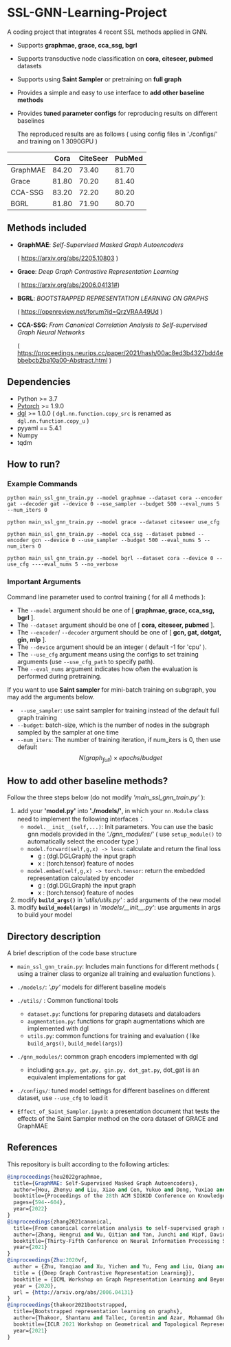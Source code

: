 # SSL-GNN-Learning-Project
A coding project that integrates 4 recent SSL methods applied in GNN. 

- Supports **graphmae, grace, cca_ssg, bgrl** 

- Supports transductive node classification on  **cora, citeseer, pubmed** datasets

- Supports using **Saint Sampler** or pretraining on **full graph**

- Provides a simple and easy to use interface to **add other baseline methods**

- Provides **tuned parameter configs** for reproducing results on different baselines

  The reproduced results are as follows ( using config files in './configs/' and training on 1 3090GPU )

|          | Cora  | CiteSeer | PubMed |
| -------- | ----- | -------- | ------ |
| GraphMAE | 84.20 | 73.40    | 81.70  |
| Grace    | 81.80 | 70.20    | 81.40  |
| CCA-SSG  | 83.20 | 72.20    | 80.20  |
| BGRL     | 81.80 | 71.90    | 80.70  |

## Methods included

- **GraphMAE**: *Self-Supervised Masked Graph Autoencoders*

  ( https://arxiv.org/abs/2205.10803 )

- **Grace**: *Deep Graph Contrastive Representation Learning*

  ( https://arxiv.org/abs/2006.04131#)

- **BGRL**: *BOOTSTRAPPED REPRESENTATION LEARNING ON GRAPHS*

  ( https://openreview.net/forum?id=QrzVRAA49Ud )

- **CCA-SSG**: *From Canonical Correlation Analysis to Self-supervised Graph Neural Networks*

  ( https://proceedings.neurips.cc/paper/2021/hash/00ac8ed3b4327bdd4ebbebcb2ba10a00-Abstract.html )


## Dependencies

- Python >= 3.7
- [Pytorch](https://pytorch.org/) >= 1.9.0
- [dgl](https://www.dgl.ai/) >= 1.0.0 ( `dgl.nn.function.copy_src` is renamed as `dgl.nn.function.copy_u` )
- pyyaml == 5.4.1
- Numpy
- tqdm

## How to run?

### Example Commands

```shell
python main_ssl_gnn_train.py --model graphmae --dataset cora --encoder gat --decoder gat --device 0 --use_sampler --budget 500 --eval_nums 5 --num_iters 0

python main_ssl_gnn_train.py --model grace --dataset citeseer use_cfg

python main_ssl_gnn_train.py --model cca_ssg --dataset pubmed --encoder gcn --device 0 --use_sampler --budget 500 --eval_nums 5 --num_iters 0

python main_ssl_gnn_train.py --model bgrl --dataset cora --device 0 --use_cfg ----eval_nums 5 --no_verbose
```

### Important Arguments

Command line parameter used to control training ( for all 4 methods ):

- The `--model` argument should be one of [ **graphmae, grace, cca_ssg, bgrl** ].
- The `--dataset` argument should be one of [ **cora, citeseer, pubmed** ].
- The `--encoder`/ `--decoder` argument should be one of [ **gcn, gat, dotgat, gin, mlp** ].
- The `--device` argument should be an integer ( default -1 for 'cpu' ).
- The `--use_cfg` argument means using the configs to set training arguments (use `--use_cfg_path` to specify path).
- The `--eval_nums` argument indicates how often the evaluation is performed during pretraining.

If you want to use **Saint sampler** for mini-batch training on subgraph, you may add the arguments below. 

- ` --use_sampler`: use saint sampler for training instead of the default full graph training
- `--budget`: batch-size, which is the number of nodes in the subgraph sampled by the sampler at one time
- `--num_iters`:  The number of training iteration, if num_iters is 0, then use default $$ N(graph_{full})\times epochs/ budget$$



## How to add other baseline methods?

Follow the three steps below (do not modify *'main_ssl_gnn_train.py'* ):

1. add your **'model.py'** into **'./models/'**, in which your `nn.Module` class need to implement the following interfaces：
   - `model.__init__(self,...)`: Init parameters. You can use the basic gnn models provided in the *'./gnn_modules/'* ( use `setup_module()` to automatically select the encoder type )
   - `model.forward(self,g,x) -> loss`: calculate and return the final loss
     - g : (dgl.DGLGraph)  the input graph
     - x : (torch.tensor) feature of nodes
   - `model.embed(self,g,x) -> torch.tensor`: return the embedded representation calculated by encoder
     - g : (dgl.DGLGraph)  the input graph
     - x : (torch.tensor) feature of nodes
2. modify **`build_args()`** in *'utils/utils.py'* : add arguments of the new model
3. modify **`build_model(args)`** in *'models/\_\_init\_\_.py'*: use arguments in args to build your model 

## Directory description

A brief description of the code base structure

- `main_ssl_gnn_train.py`: Includes main functions for different methods ( using a trainer class to organize all training and evaluation functions ).
- `./models/`: *'.py'* models for different baseline models
- `./utils/` : Common functional tools
  - `dataset.py`: functions for preparing datasets and dataloaders
  - `augmentation.py`: functions for graph augmentations which are implemented with dgl
  - `utils.py`: common functions for training and evaluation ( like `build_args()`, `build_model(args)`)

- `./gnn_modules/`: common graph encoders implemented with dgl
  - including `gcn.py, gat.py, gin.py, dot_gat.py`, dot_gat is an equivalent implementations for gat
- `./configs/`: tuned model settings for different baselines on different dataset, use `--use_cfg` to load it 
- `Effect_of_Saint_Sampler.ipynb`: a presentation document that tests the effects of the Saint Sampler method on the cora dataset of GRACE and GraphMAE

## References

This repository is built according to the following articles: 

```ll
@inproceedings{hou2022graphmae,
  title={GraphMAE: Self-Supervised Masked Graph Autoencoders},
  author={Hou, Zhenyu and Liu, Xiao and Cen, Yukuo and Dong, Yuxiao and Yang, Hongxia and Wang, Chunjie and Tang, Jie},
  booktitle={Proceedings of the 28th ACM SIGKDD Conference on Knowledge Discovery and Data Mining},
  pages={594--604},
  year={2022}
}
@inproceedings{zhang2021canonical,
  title={From canonical correlation analysis to self-supervised graph neural networks},
  author={Zhang, Hengrui and Wu, Qitian and Yan, Junchi and Wipf, David and Philip, S Yu},
  booktitle={Thirty-Fifth Conference on Neural Information Processing Systems},
  year={2021}
}
@inproceedings{Zhu:2020vf,
  author = {Zhu, Yanqiao and Xu, Yichen and Yu, Feng and Liu, Qiang and Wu, Shu and Wang, Liang},
  title = {{Deep Graph Contrastive Representation Learning}},
  booktitle = {ICML Workshop on Graph Representation Learning and Beyond},
  year = {2020},
  url = {http://arxiv.org/abs/2006.04131}
}
@inproceedings{thakoor2021bootstrapped,
  title={Bootstrapped representation learning on graphs},
  author={Thakoor, Shantanu and Tallec, Corentin and Azar, Mohammad Gheshlaghi and Munos, R{\'e}mi and Veli{\v{c}}kovi{\'c}, Petar and Valko, Michal},
  booktitle={ICLR 2021 Workshop on Geometrical and Topological Representation Learning},
  year={2021}
}
```

